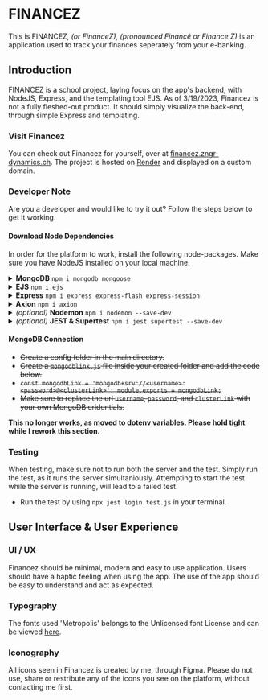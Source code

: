 # FINANCEZ 
This is FINANCEZ, *(or FinanceZ)*, *(pronounced Financé or Finance Z)* is an application used to track your finances seperately from your e-banking. 

## Introduction
FINANCEZ is a school project, laying focus on the app's backend, with NodeJS, Express, and the templating tool EJS. 
As of 3/19/2023, Financez is not a fully fleshed-out product. It should simply visualize the back-end, through simple Express and templating. 
### Visit Financez
You can check out Financez for yourself, over at [financez.zngr-dynamics.ch](https://financez.zngr-dynamics.ch/). 
The project is hosted on [Render](https://render.com) and displayed on a custom domain. 

### Developer Note
Are you a developer and would like to try it out? Follow the steps below to get it working. 
#### Download Node Dependencies
In order for the platform to work, install the following node-packages.
Make sure you have NodeJS installed on your local machine. 
<details>
<summary><b>MongoDB</b> <code>npm i mongodb mongoose</code></summary>
<br>
Used to connect with an external database, to be able to login, or create data. 
</details>
<details>
<summary><b>EJS</b> <code>npm i ejs</code></summary>
<br>
Templating engine, used to display data on the client.  
</details>
<details>
<summary><b>Express</b> <code>npm i express express-flash express-session</code></summary>
<br>
Complete backend logic bases on Express, like sessions, and routing.   
</details>
<details>
<summary><b>Axion</b> <code>npm i axion</code></summary>
<br>
Used to redirect to another page after dataset deletion.    
</details>
<details>
<summary><i>(optional)</i> <b>Nodemon</b> <code>npm i nodemon --save-dev</code></summary>
<br>
Nodemon is used to continously run the app/server, when editing the code. Makes developing easier. This is not needed to run the application
</details>
<details>
<summary><i>(optional)</i> <b>JEST & Supertest</b> <code>npm i jest supertest --save-dev</code></summary>
<br>
Used for Unit Testing inside the application, as required by the school project requirements. This is not needed to run the application. 
</details>

#### MongoDB Connection

- ~~Create a config folder in the main directory.~~
- ~~Create a `mongodblink.js` file inside your created folder and add the code below.~~
- ~~`const mongodbLink = 'mongodb+srv://<username>:<password>@<clusterLink>';
module.exports = mongodbLink;`~~
- ~~Make sure to replace the url `username`, `password`, and `clusterLink` with your own MongoDB cridentials.~~


**This no longer works, as moved to dotenv variables. Please hold tight while I rework this section.**

### Testing
When testing, make sure not to run both the server and the test. 
Simply run the test, as it runs the server simultaniously. Attempting to start the test while the server is running, will lead to a failed test. 
- Run the test by using `npx jest login.test.js` in your terminal. 

## User Interface & User Experience
### UI / UX
Financez should be minimal, modern and easy to use application. Users should have a haptic feeling when using the app. The use of the app should be easy to understand and act as expected. 

### Typography
The fonts used 'Metropolis' belongs to the Unlicensed font License and can be viewed [here](https://google.com). 

### Iconography
All icons seen in Financez is created by me, through Figma. 
Please do not use, share or restribute any of the icons you see on the platform, without contacting me first. 

